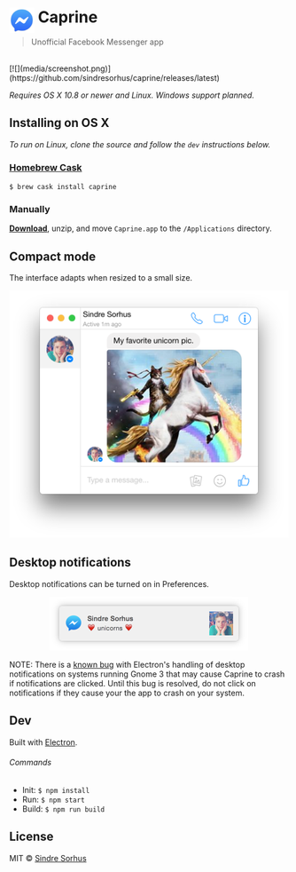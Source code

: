 # <img src="media/Icon.png" width="45" align="left">&nbsp;Caprine

> Unofficial Facebook Messenger app

<br>
[![](media/screenshot.png)](https://github.com/sindresorhus/caprine/releases/latest)

*Requires OS X 10.8 or newer and Linux. Windows support planned.*

## Installing on OS X

*To run on Linux, clone the source and follow the ``dev`` instructions below.*

### [Homebrew Cask](http://caskroom.io)

```
$ brew cask install caprine
```

### Manually

[**Download**](https://github.com/sindresorhus/caprine/releases/latest), unzip, and move `Caprine.app` to the `/Applications` directory.


## Compact mode

The interface adapts when resized to a small size.

<div align="center"><img src="media/screenshot-compact.png" width="512"></div>


## Desktop notifications

Desktop notifications can be turned on in Preferences.

<div align="center"><img src="media/screenshot-notification.png" width="358"></div>

NOTE: There is a [known bug](https://github.com/atom/electron/issues/2294) with Electron's handling of desktop notifications on systems running Gnome 3 that may cause Caprine to crash if notifications are clicked. Until this bug is resolved, do not click on notifications if they cause your the app to crash on your system.

## Dev

Built with [Electron](http://electron.atom.io).

###### Commands

- Init: `$ npm install`
- Run: `$ npm start`
- Build: `$ npm run build`


## License

MIT © [Sindre Sorhus](http://sindresorhus.com)
